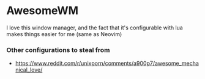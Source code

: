 # AwesomeWM

I love this window manager, and the fact that it's configurable with lua makes
things easier for me (same as Neovim)

### Other configurations to steal from

 - <https://www.reddit.com/r/unixporn/comments/a900p7/awesome_mechanical_love/>
